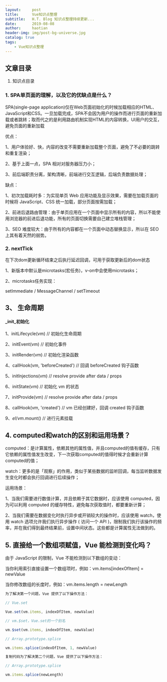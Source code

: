```yaml
---
layout:     post
title:      Vue知识点整理
subtitle:   H.T. Blog 知识点整理持续更新...
date:       2019-08-08
author:     haotian
header-img: img/post-bg-universe.jpg
catalog: true
tags:
    - Vue知识点整理
---
```


## 文章目录
1. 知识点目录

### 1. SPA单页面的理解，以及它的优缺点是什么？
SPA(single-page application)仅在Web页面初始化的时候加载相应的HTML、JavaScript和CSS。一旦加载完成，SPA不会因为用户的操作而进行页面的重新加载或者跳转；取而代之的是利用路由机制实现HTML的内容转换，UI用户的交互，避免页面的重新加载

优点：

1、用户体验好、快，内容的改变不需要重新加载整个页面，避免了不必要的跳转和重复渲染；

2、基于上面一点，SPA 相对对服务器压力小；

3、前后端职责分离，架构清晰，前端进行交互逻辑，后端负责数据处理；

缺点：

1、初次加载耗时多：为实现单页 Web 应用功能及显示效果，需要在加载页面的时候将 JavaScript、CSS 统一加载，部分页面按需加载；

2、前进后退路由管理：由于单页应用在一个页面中显示所有的内容，所以不能使用浏览器的前进后退功能，所有的页面切换需要自己建立堆栈管理；

3、SEO 难度较大：由于所有的内容都在一个页面中动态替换显示，所以在 SEO 上其有着天然的弱势。

### 2. nextTick
在下次dom更新循环结束之后执行延迟回调，可用于获取更新后的dom状态

1、新版本中默认是microtasks(宏任务)，v-on中会使用microtasks；

2、microtasks任务实现：

setImmediate / MessageChannel / setTimeout

## 3、 生命周期
####  _init_初始化
1、initLifecycle(vm)   // 初始化生命周期

2、initEvent(vm)   // 初始化事件

3、initRender(vm)   // 初始化渲染函数

4、callHook(vm, 'beforeCreated')   // 回调 beforeCreated 钩子函数

5、initInjections(vm)   // resolve  provide  after  data / props

6、initState(vm)   // 初始化 vm 的状态

7、initProvide(vm)   // resolve  provide  after  data / props

8、callHook(vm, 'created')   // vm 已经创建好，回调 created 钩子函数

9、$el / vm.$mount() // 进行元素挂载
## 4. computed和watch的区别和运用场景？
computed：是计算属性，依赖其他的属性值，并且computed的值有缓存，只有它依赖的属性值发生改变，下一次获取computed的值得时候才会重新计算computed的值；

watch：更多的是「观察」的作用，类似于某些数据的监听回调，每当监听数据发生变化时都会执行回调进行后续操作；

运用场景：

1、当我们需要进行数值计算，并且依赖于其它数据时，应该使用 computed，因为可以利用 computed 的缓存特性，避免每次获取值时，都要重新计算；

2、当我们需要在数据变化时执行异步或开销较大的操作时，应该使用 watch，使用 watch 选项允许我们执行异步操作 ( 访问一个 API )，限制我们执行该操作的频率，并在我们得到最终结果前，设置中间状态。这些都是计算属性无法做到的。

## 5. 直接给一个数组项赋值，Vue 能检测到变化吗？
由于 JavaScript 的限制，Vue 不能检测到以下数组的变动：

当你利用索引直接设置一个数组项时，例如：vm.items[indexOfItem] = newValue

当你修改数组的长度时，例如：vm.items.length = newLength
```js
为了解决第一个问题，Vue 提供了以下操作方法：

// Vue.set

Vue.set(vm.items, indexOfItem, newValue)

// vm.$set，Vue.set的一个别名

vm.$set(vm.items, indexOfItem, newValue)

// Array.prototype.splice

vm.items.splice(indexOfItem, 1, newValue)

复制代码为了解决第二个问题，Vue 提供了以下操作方法：

// Array.prototype.splice

vm.items.splice(newLength)
```